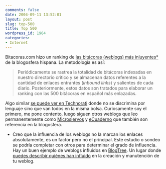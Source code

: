 ```yaml
---
comments: false
date: 2004-09-11 13:52:01
layout: post
slug: top-500
title: Top 500
wordpress_id: 1964
categories:
- Internet
---
```


Bitacoras.com hizo un ranking de [las bitácoras (weblogs) más inluyentes*](http://www.bitacoras.com/top500/) de la blogosfera hispana. La metodología es así:





> Periódicamente se rastrea la totalidad de bitácoras indexadas en nuestro directorio crítico y se almacenan datos referentes a la cantidad de enlaces entrantes (_inbound links_) y salientes de cada diario. Posteriormente, estos datos son tratados para elaborar un ranking con las 500 bitácoras en español más enlazadas.





Algo similar [se puede ver en Technorati](http://www.technorati.com/cosmos/search.html?rank=&url=http%3A%2F%2Fwww.minid.net&sub=Go%21) donde no se discrimina por lenguaje sino que van todos en la misma bolsa. Curiosamente soy el primero, me pone contento, luego siguen otros weblogs que leo permanentemente como [Microsiervos](http://www.microsiervos.com) y [eCuaderno](http://www.ecuaderno.com) que también son referencia en la blogosfera.





* Creo que la influencia de los weblogs no la marcan los enlaces absolutamente, es un factor pero no el principal. Este estudio o sondeo se podría completar con otros para determinar el grado de influencia. Hay un buen ejemplo de weblogs influidos en [BlogTree](http://www.blogtree.com/). Un lugar donde [puedes describir quiénes han influido](http://www.blogtree.com/blogtree.php?blogid=2593) en la creación y manutención de tu weblog.




 
